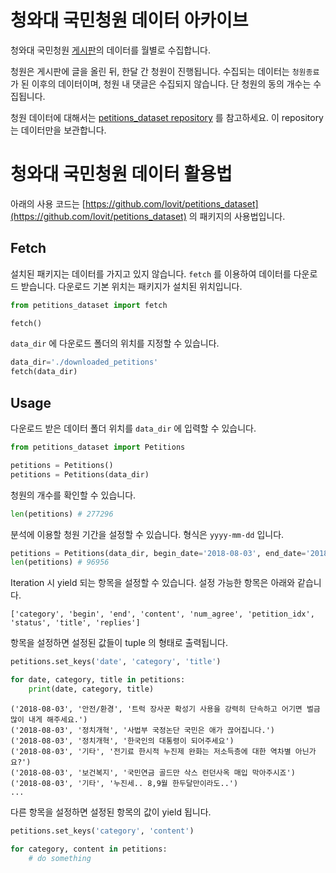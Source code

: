 # 청와대 국민청원 데이터 아카이브

청와대 국민청원 [게시판](https://www1.president.go.kr/petitions)의 데이터를 월별로 수집합니다.

청원은 게시판에 글을 올린 뒤, 한달 간 청원이 진행됩니다. 수집되는 데이터는 `청원종료`가 된 이후의 데이터이며, 청원 내 댓글은 수집되지 않습니다. 단 청원의 동의 개수는 수집됩니다.

청원 데이터에 대해서는 [petitions_dataset repository](https://github.com/lovit/petitions_dataset) 를 참고하세요. 이 repository 는 데이터만을 보관합니다.

# 청와대 국민청원 데이터 활용법

아래의 사용 코드는 [https://github.com/lovit/petitions_dataset](https://github.com/lovit/petitions_dataset) 의 패키지의 사용법입니다.

## Fetch

설치된 패키지는 데이터를 가지고 있지 않습니다. `fetch` 를 이용하여 데이터를 다운로드 받습니다. 다운로드 기본 위치는 패키지가 설치된 위치입니다. 

```python
from petitions_dataset import fetch

fetch()
```

`data_dir` 에 다운로드 폴더의 위치를 지정할 수 있습니다.

```python
data_dir='./downloaded_petitions'
fetch(data_dir)
```

## Usage

다운로드 받은 데이터 폴더 위치를 `data_dir` 에 입력할 수 있습니다.

```python
from petitions_dataset import Petitions

petitions = Petitions()
petitions = Petitions(data_dir)
```

청원의 개수를 확인할 수 있습니다.

```python
len(petitions) # 277296
```

분석에 이용할 청원 기간을 설정할 수 있습니다. 형식은 `yyyy-mm-dd` 입니다.

```python
petitions = Petitions(data_dir, begin_date='2018-08-03', end_date='2018-11-28')
len(petitions) # 96956
```

Iteration 시 yield 되는 항목을 설정할 수 있습니다. 설정 가능한 항목은 아래와 같습니다.

```
['category', 'begin', 'end', 'content', 'num_agree', 'petition_idx', 'status', 'title', 'replies']
```

항목을 설정하면 설정된 값들이 tuple 의 형태로 출력됩니다.

```python
petitions.set_keys('date', 'category', 'title')

for date, category, title in petitions:
    print(date, category, title)
```

```
('2018-08-03', '안전/환경', '트럭 장사꾼 확성기 사용을 강력히 단속하고 어기면 벌금 많이 내게 해주세요.')
('2018-08-03', '정치개혁', '사법부 국정논단 국민은 애가 끊어집니다.')
('2018-08-03', '정치개혁', '한국인의 대통령이 되어주세요')
('2018-08-03', '기타', '전기료 한시적 누진제 완화는 저소득층에 대한 역차별 아닌가요?')
('2018-08-03', '보건복지', '국민연금 골드만 삭스 런던사옥 매입 막아주시죠')
('2018-08-03', '기타', '누진세.. 8,9월 한두달만이라도..')
...
```

다른 항목을 설정하면 설정된 항목의 값이 yield 됩니다.

```python
petitions.set_keys('category', 'content')

for category, content in petitions:
    # do something
```
